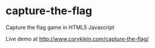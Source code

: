 capture-the-flag
================

Capture the flag game in HTML5 Javascript

Live demo at http://www.coryklein.com/capture-the-flag/
